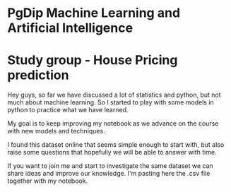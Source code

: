 # PgDip Machine Learning and Artificial Intelligence

# Study group - House Pricing prediction

Hey guys, so far we have discussed a lot of statistics and python, but not much about machine learning. So I started to play with some models in python to practice what we have learned.

My goal is to keep improving my notebook as we advance on the course with new models and techniques. 

I found this dataset online that seems simple enough to start with, but also raise some questions that hopefully we will be able to answer with time.

If you want to join me and start to investigate the same dataset we can share ideas and improve our knowledge. I'm pasting here the .csv file together with my notebook.



